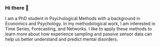 ### Hi there 👋
I am a PhD student in Psychological Methods with a background in Economics and Psychology. In my methodological work, I am interested in Time Series, Forecasting, and Networks. I like to apply these methods to learn more about how experience sampling and passive sensor data can help us better understand and predict mental disorders.


<!--
![Your Repository's Stats](https://github-readme-stats.vercel.app/api/top-langs/?username=bsiepe&theme=blue-green)
- 🔭 I’m currently working on ...
- 🌱 I’m currently learning ...
- 👯 I’m looking to collaborate on ...
- 🤔 I’m looking for help with ...
- 💬 Ask me about ...
- 📫 How to reach me: ...
- 😄 Pronouns: ...
- ⚡ Fun fact: ...
-->

